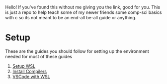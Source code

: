 Hello! If you've found this without me giving you the link, good for you. This is just a repo to help teach some of my newer friends some comp-sci basics with c so its not meant to be an end-all be-all guide or anything.

# Setup
These are the guides you should follow for setting up the environment needed for most of these guides
1. [Setup WSL](<./Setup/Setup WSL.md>)
2. [Install Compilers](./Setup/Compilers.md)
3. [VSCode with WSL](<./Setup/VSCode WSL.md>)

